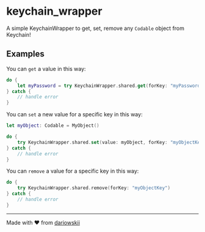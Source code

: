 # keychain_wrapper

A simple KeychainWrapper to get, set, remove any `Codable` object from Keychain!

## Examples

You can `get` a value in this way:
```swift
do {
    let myPassword = try KeychainWrapper.shared.get(forKey: "myPasswordKey", expecting: String.self)
} catch {
    // handle error
}
```

You can `set` a new value for a specific key in this way:
```swift
let myObject: Codable = MyObject()

do {
    try KeychainWrapper.shared.set(value: myObject, forKey: "myObjectKey")
} catch {
    // handle error
}
```

You can `remove` a value for a specific key in this way:
```swift
do {
    try KeychainWrapper.shared.remove(forKey: "myObjectKey")
} catch {
    // handle error
}
```

---

Made with ❤️ from [dariowskii](https://www.linkedin.com/in/dario-varriale/)
